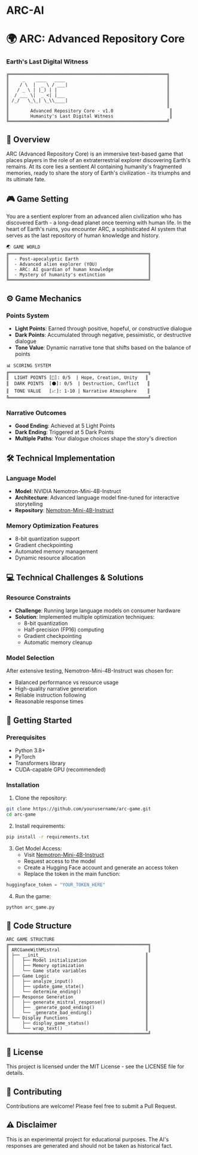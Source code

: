 # ARC-AI
# 🌍 ARC: Advanced Repository Core
### Earth's Last Digital Witness

```ascii
╔═══════════════════════════════════════════════════════════╗
║     _    ____   ____                                      ║
║    / \  |  _ \ / ___|                                     ║
║   / _ \ | |_) | |                                         ║
║  / ___ \|  _ <| |___                                      ║
║ /_/   \_\_| \_\\____|                                     ║
║                                                           ║
║        Advanced Repository Core - v1.0                     ║
║        Humanity's Last Digital Witness                     ║
╚═══════════════════════════════════════════════════════════╝
```

## 📖 Overview

ARC (Advanced Repository Core) is an immersive text-based game that places players in the role of an extraterrestrial explorer discovering Earth's remains. At its core lies a sentient AI containing humanity's fragmented memories, ready to share the story of Earth's civilization - its triumphs and its ultimate fate.

## 🎮 Game Setting

You are a sentient explorer from an advanced alien civilization who has discovered Earth - a long-dead planet once teeming with human life. In the heart of Earth's ruins, you encounter ARC, a sophisticated AI system that serves as the last repository of human knowledge and history.

```ascii
🌏 GAME WORLD
╔════════════════════════════════════════════════════╗
║  - Post-apocalyptic Earth                          ║
║  - Advanced alien explorer (YOU)                   ║
║  - ARC: AI guardian of human knowledge             ║
║  - Mystery of humanity's extinction                ║
╚════════════════════════════════════════════════════╝
```

## ⚙️ Game Mechanics

### Points System
- **Light Points**: Earned through positive, hopeful, or constructive dialogue
- **Dark Points**: Accumulated through negative, pessimistic, or destructive dialogue
- **Tone Value**: Dynamic narrative tone that shifts based on the balance of points

```ascii
📊 SCORING SYSTEM
╔════════════════════════════════════════════════════╗
║  LIGHT POINTS [🌟]: 0/5  | Hope, Creation, Unity   ║
║  DARK POINTS  [⚫]: 0/5  | Destruction, Conflict   ║
║  TONE VALUE   [📈]: 1-10 | Narrative Atmosphere    ║
╚════════════════════════════════════════════════════╝
```

### Narrative Outcomes
- **Good Ending**: Achieved at 5 Light Points
- **Dark Ending**: Triggered at 5 Dark Points
- **Multiple Paths**: Your dialogue choices shape the story's direction

## 🛠️ Technical Implementation

### Language Model
- **Model**: NVIDIA Nemotron-Mini-4B-Instruct
- **Architecture**: Advanced language model fine-tuned for interactive storytelling
- **Repository**: [Nemotron-Mini-4B-Instruct](https://huggingface.co/nvidia/Nemotron-Mini-4B-Instruct)

### Memory Optimization Features
- 8-bit quantization support
- Gradient checkpointing
- Automated memory management
- Dynamic resource allocation

## 💻 Technical Challenges & Solutions

### Resource Constraints
- **Challenge**: Running large language models on consumer hardware
- **Solution**: Implemented multiple optimization techniques:
  - 8-bit quantization
  - Half-precision (FP16) computing
  - Gradient checkpointing
  - Automatic memory cleanup

### Model Selection
After extensive testing, Nemotron-Mini-4B-Instruct was chosen for:
- Balanced performance vs resource usage
- High-quality narrative generation
- Reliable instruction following
- Reasonable response times

## 🚀 Getting Started

### Prerequisites
- Python 3.8+
- PyTorch
- Transformers library
- CUDA-capable GPU (recommended)

### Installation

1. Clone the repository:
```bash
git clone https://github.com/yourusername/arc-game.git
cd arc-game
```

2. Install requirements:
```bash
pip install -r requirements.txt
```

3. Get Model Access:
   - Visit [Nemotron-Mini-4B-Instruct](https://huggingface.co/nvidia/Nemotron-Mini-4B-Instruct)
   - Request access to the model
   - Create a Hugging Face account and generate an access token
   - Replace the token in the main function:
```python
huggingface_token = "YOUR_TOKEN_HERE"
```

4. Run the game:
```bash
python arc_game.py
```

## 🎯 Code Structure

```ascii
ARC GAME STRUCTURE
╔════════════════════════════════════════════════════╗
║ ARCGameWithMistral                                 ║
║ ├── __init__                                      ║
║ │   ├── Model initialization                      ║
║ │   ├── Memory optimization                       ║
║ │   └── Game state variables                      ║
║ ├── Game Logic                                    ║
║ │   ├── analyze_input()                           ║
║ │   ├── update_game_state()                       ║
║ │   └── determine_ending()                        ║
║ ├── Response Generation                           ║
║ │   ├── generate_mistral_response()               ║
║ │   ├── _generate_good_ending()                   ║
║ │   └── _generate_bad_ending()                    ║
║ └── Display Functions                             ║
║     ├── display_game_status()                     ║
║     └── wrap_text()                               ║
╚════════════════════════════════════════════════════╝
```

## 📝 License
This project is licensed under the MIT License - see the LICENSE file for details.

## 🤝 Contributing
Contributions are welcome! Please feel free to submit a Pull Request.

## ⚠️ Disclaimer
This is an experimental project for educational purposes. The AI's responses are generated and should not be taken as historical fact.